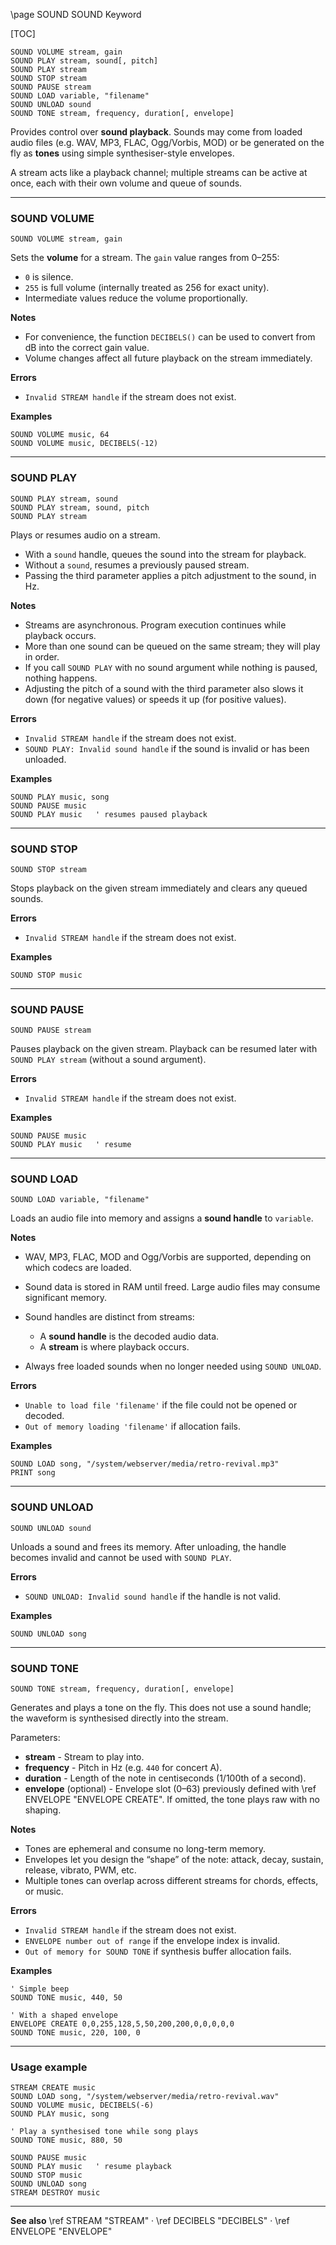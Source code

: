 \page SOUND SOUND Keyword

\[TOC]

```basic
SOUND VOLUME stream, gain
SOUND PLAY stream, sound[, pitch]
SOUND PLAY stream
SOUND STOP stream
SOUND PAUSE stream
SOUND LOAD variable, "filename"
SOUND UNLOAD sound
SOUND TONE stream, frequency, duration[, envelope]
```

Provides control over **sound playback**.
Sounds may come from loaded audio files (e.g. WAV, MP3, FLAC, Ogg/Vorbis, MOD) or be generated on the fly as **tones** using simple synthesiser-style envelopes.

A stream acts like a playback channel; multiple streams can be active at once, each with their own volume and queue of sounds.

---

### SOUND VOLUME

```basic
SOUND VOLUME stream, gain
```

Sets the **volume** for a stream.
The `gain` value ranges from 0–255:

* `0` is silence.
* `255` is full volume (internally treated as 256 for exact unity).
* Intermediate values reduce the volume proportionally.

**Notes**

* For convenience, the function `DECIBELS()` can be used to convert from dB into the correct gain value.
* Volume changes affect all future playback on the stream immediately.

**Errors**

* `Invalid STREAM handle` if the stream does not exist.

**Examples**

```basic
SOUND VOLUME music, 64
SOUND VOLUME music, DECIBELS(-12)
```

---

### SOUND PLAY

```basic
SOUND PLAY stream, sound
SOUND PLAY stream, sound, pitch
SOUND PLAY stream
```

Plays or resumes audio on a stream.

* With a `sound` handle, queues the sound into the stream for playback.
* Without a `sound`, resumes a previously paused stream.
* Passing the third parameter applies a pitch adjustment to the sound, in Hz.

**Notes**

* Streams are asynchronous. Program execution continues while playback occurs.
* More than one sound can be queued on the same stream; they will play in order.
* If you call `SOUND PLAY` with no sound argument while nothing is paused, nothing happens.
* Adjusting the pitch of a sound with the third parameter also slows it down (for negative values) or speeds it up (for positive values).

**Errors**

* `Invalid STREAM handle` if the stream does not exist.
* `SOUND PLAY: Invalid sound handle` if the sound is invalid or has been unloaded.

**Examples**

```basic
SOUND PLAY music, song
SOUND PAUSE music
SOUND PLAY music   ' resumes paused playback
```

---

### SOUND STOP

```basic
SOUND STOP stream
```

Stops playback on the given stream immediately and clears any queued sounds.

**Errors**

* `Invalid STREAM handle` if the stream does not exist.

**Examples**

```basic
SOUND STOP music
```

---

### SOUND PAUSE

```basic
SOUND PAUSE stream
```

Pauses playback on the given stream.
Playback can be resumed later with `SOUND PLAY stream` (without a sound argument).

**Errors**

* `Invalid STREAM handle` if the stream does not exist.

**Examples**

```basic
SOUND PAUSE music
SOUND PLAY music   ' resume
```

---

### SOUND LOAD

```basic
SOUND LOAD variable, "filename"
```

Loads an audio file into memory and assigns a **sound handle** to `variable`.

**Notes**

* WAV, MP3, FLAC, MOD and Ogg/Vorbis are supported, depending on which codecs are loaded.
* Sound data is stored in RAM until freed. Large audio files may consume significant memory.
* Sound handles are distinct from streams:

  * A **sound handle** is the decoded audio data.
  * A **stream** is where playback occurs.
* Always free loaded sounds when no longer needed using `SOUND UNLOAD`.

**Errors**

* `Unable to load file 'filename'` if the file could not be opened or decoded.
* `Out of memory loading 'filename'` if allocation fails.

**Examples**

```basic
SOUND LOAD song, "/system/webserver/media/retro-revival.mp3"
PRINT song
```

---

### SOUND UNLOAD

```basic
SOUND UNLOAD sound
```

Unloads a sound and frees its memory.
After unloading, the handle becomes invalid and cannot be used with `SOUND PLAY`.

**Errors**

* `SOUND UNLOAD: Invalid sound handle` if the handle is not valid.

**Examples**

```basic
SOUND UNLOAD song
```

---

### SOUND TONE

```basic
SOUND TONE stream, frequency, duration[, envelope]
```

Generates and plays a tone on the fly.
This does not use a sound handle; the waveform is synthesised directly into the stream.

Parameters:

* **stream** - Stream to play into.
* **frequency** - Pitch in Hz (e.g. `440` for concert A).
* **duration** - Length of the note in centiseconds (1/100th of a second).
* **envelope** (optional) - Envelope slot (0–63) previously defined with \ref ENVELOPE "ENVELOPE CREATE". If omitted, the tone plays raw with no shaping.

**Notes**

* Tones are ephemeral and consume no long-term memory.
* Envelopes let you design the “shape” of the note: attack, decay, sustain, release, vibrato, PWM, etc.
* Multiple tones can overlap across different streams for chords, effects, or music.

**Errors**

* `Invalid STREAM handle` if the stream does not exist.
* `ENVELOPE number out of range` if the envelope index is invalid.
* `Out of memory for SOUND TONE` if synthesis buffer allocation fails.

**Examples**

```basic
' Simple beep
SOUND TONE music, 440, 50

' With a shaped envelope
ENVELOPE CREATE 0,0,255,128,5,50,200,200,0,0,0,0,0
SOUND TONE music, 220, 100, 0
```

---

### Usage example

```basic
STREAM CREATE music
SOUND LOAD song, "/system/webserver/media/retro-revival.wav"
SOUND VOLUME music, DECIBELS(-6)
SOUND PLAY music, song

' Play a synthesised tone while song plays
SOUND TONE music, 880, 50

SOUND PAUSE music
SOUND PLAY music   ' resume playback
SOUND STOP music
SOUND UNLOAD song
STREAM DESTROY music
```

---

**See also**
\ref STREAM "STREAM" · \ref DECIBELS "DECIBELS" · \ref ENVELOPE "ENVELOPE"

